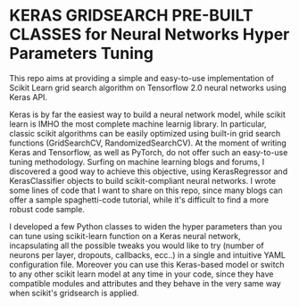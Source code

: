 # KERAS GRIDSEARCH PRE-BUILT CLASSES for Neural Networks Hyper Parameters Tuning

This repo aims at providing a simple and easy-to-use implementation of Scikit Learn grid search algorithm on Tensorflow 2.0 neural networks using Keras API.

Keras is by far the easiest way to build a neural network model, while scikit learn is IMHO the most complete machine learnig library. 
In particular, classic scikit algorithms can be easily optimized using built-in grid search functions (GridSearchCV, RandomizedSearchCV). 
At the moment of writing Keras and Tensorflow, as well as PyTorch, do not offer such an easy-to-use tuning methodology. 
Surfing on machine learning blogs and forums, I discovered a good way to achieve this objective, using KerasRegressor and KerasClassifier objects to build scikit-compliant neural networks.
I wrote some lines of code that I want to share on this repo, since many blogs can offer a sample spaghetti-code tutorial, while it's difficult to find a more robust code sample.

I developed a few Python classes to widen the hyper parameters than you can tune using scikit-learn function on a Keras neural network, 
incapsulating all the possible tweaks you would like to try (number of neurons per layer, dropouts, callbacks, ecc..) in a single and intuitive YAML configuration file.
Moreover you can use this Keras-based model or switch to any other scikit learn model at any time in your code, 
since they have compatible modules and attributes and they behave in the very same way when scikit's gridsearch is applied.